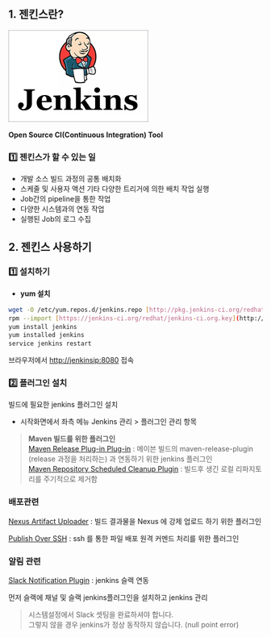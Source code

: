 ## 1. 젠킨스란?

![img](../.vuepress/public/images/img-etc/JenkinsLogo.png)  

**Open Source CI(Continuous Integration) Tool**

### 1️⃣ 젠킨스가 할 수 있는 일

- 개발 소스 빌드 과정의 공통 배치화
- 스케줄 및 사용자 액션 기타 다양한 트리거에 의한 배치 작업 실행
- Job간의 pipeline을 통한 작업
- 다양한 시스템과의 연동 작업
- 실행된 Job의 로그 수집

## 2. 젠킨스 사용하기

### 1️⃣ 설치하기

- **yum 설치**

```bash
wget -O /etc/yum.repos.d/jenkins.repo [http://pkg.jenkins-ci.org/redhat/jenkins.repo](http://pkg.jenkins-ci.org/redhat/jenkins.repo)
rpm --import [https://jenkins-ci.org/redhat/jenkins-ci.org.key](http://pkg.jenkins-ci.org/redhat/jenkins-ci.org.key)
yum install jenkins
yum installed jenkins
service jenkins restart
```

브라우저에서 [http://jenkinsip:8080](http://jenkins/) 접속

### 2️⃣ **플러그인 설치**

빌드에 필요한 jenkins 플러그인 설치

- 시작화면에서 좌측 메뉴 Jenkins 관리 > 플러그인 관리 항목

> **Maven 빌드를 위한 플러그인**  
[Maven Release Plug-in Plug-in](http://wiki.jenkins-ci.org/display/JENKINS/M2+Release+Plugin) : 메이븐 빌드의 maven-release-plugin (release 과정을 처리하는) 과 연동하기 위한 jenkins 플러그인  
[Maven Repository Scheduled Cleanup Plugin](https://wiki.jenkins-ci.org/display/JENKINS/Maven+Repo+Cleaner+Plugin) : 빌드후 생긴 로컬 리파지토리를 주기적으로 제거함  

### **배포관련**

[Nexus Artifact Uploader](https://wiki.jenkins-ci.org/display/JENKINS/Nexus+Artifact+Uploader) : 빌드 결과물을 Nexus 에 강제 업로드 하기 위한 플러그인

[Publish Over SSH](http://wiki.jenkins-ci.org/display/JENKINS/Publish+Over+SSH+Plugin) : ssh 를 통한 파일 배포 원격 커멘드 처리를 위한 플러그인

### **알림 관련**

[Slack Notification Plugin](http://wiki.jenkins-ci.org/display/JENKINS/Slack+Plugin)
: jenkins 슬랙 연동

먼저 슬랙에 채널 및 슬랙 jenkins플러그인을 설치하고 jenkins 관리

 > 시스템설정에서 Slack 셋팅을 완료하셔야 합니다.  
 그렇지 않을 경우 jenkins가 정상 동작하지 않습니다. (null point error)